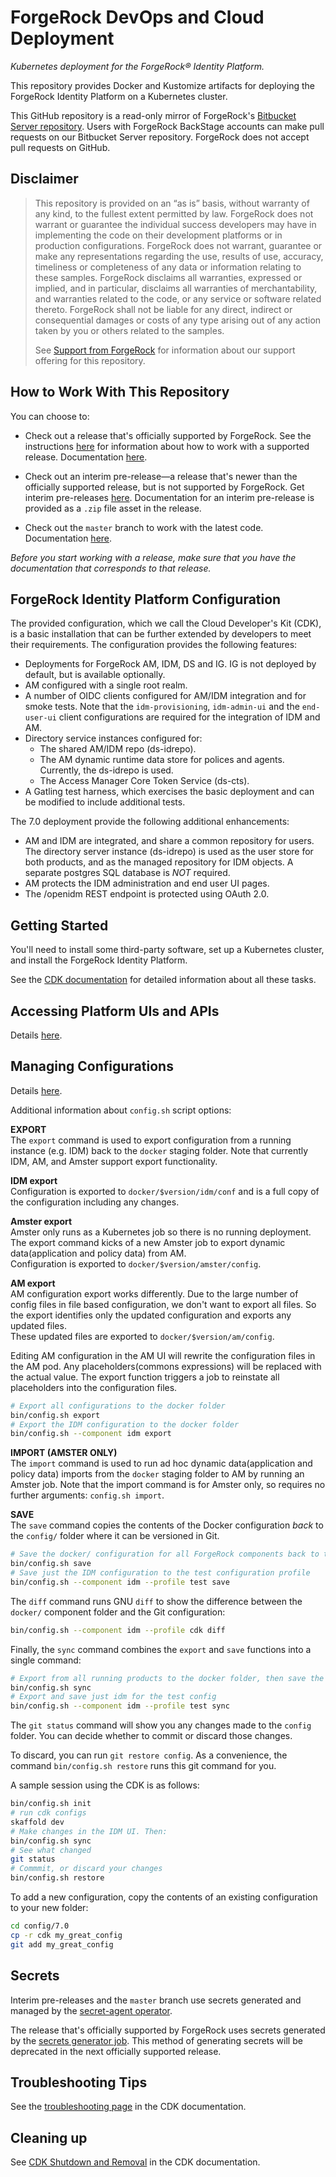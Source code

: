 # ForgeRock DevOps and Cloud Deployment

_Kubernetes deployment for the ForgeRock&reg; Identity Platform._

This repository provides Docker and Kustomize artifacts for deploying the 
ForgeRock Identity Platform on a Kubernetes cluster. 

This GitHub repository is a read-only mirror of
ForgeRock's [Bitbucket Server repository](https://stash.forgerock.org/projects/CLOUD/repos/forgeops). Users
with ForgeRock BackStage accounts can make pull requests on our Bitbucket Server repository. ForgeRock does not
accept pull requests on GitHub.

## Disclaimer

>This repository is provided on an “as is” basis, without warranty of any kind, to the fullest extent
permitted by law. ForgeRock does not warrant or guarantee the individual success developers
may have in implementing the code on their development platforms or in
production configurations. ForgeRock does not warrant, guarantee or make any representations
regarding the use, results of use, accuracy, timeliness or completeness of any data or
information relating to these samples. ForgeRock disclaims all warranties, expressed or implied, and
in particular, disclaims all warranties of merchantability, and warranties related to the code, or any
service or software related thereto. ForgeRock shall not be liable for any direct, indirect or
consequential damages or costs of any type arising out of any action taken by you or others related
to the samples.
>
>See [Support from ForgeRock](https://backstage.forgerock.com/docs/forgeops/7/getting-support.html)
for information about our support offering for this repository.

## How to Work With This Repository

You can choose to: 

* Check out a release that's officially supported by ForgeRock. See the 
instructions [here](https://backstage.forgerock.com/docs/forgeops/7/about-forgeops.html)
for information about how to work with a supported release. Documentation
[here](https://backstage.forgerock.com/docs/forgeops/7/index.html).

* Check out an interim pre-release&mdash;a release that's newer than the officially
supported release, but is not supported by ForgeRock. Get interim pre-releases 
[here](https://github.com/ForgeRock/forgeops/releases). Documentation for an interim
pre-release is provided as a `.zip` file asset in the release.

* Check out the `master` branch to work with the latest code. Documentation 
[here](https://ea.forgerock.com/docs/forgeops).

_Before you start working with a release, make sure that you have the documentation
that corresponds to that release._

## ForgeRock Identity Platform Configuration

The provided configuration, which we call the Cloud Developer's Kit (CDK),
is a basic installation that can be further extended by developers to meet their requirements. 
The configuration provides the following features:

* Deployments for ForgeRock AM, IDM, DS and IG. IG is not deployed by default, but is available optionally.
* AM configured with a single root realm.
* A number of OIDC clients configured for AM/IDM integration and for smoke tests.
Note that the `idm-provisioning`, `idm-admin-ui` and the `end-user-ui` client configurations are required for the
integration of IDM and AM.
* Directory service instances configured for:
   * The shared AM/IDM repo (ds-idrepo).
   * The AM dynamic runtime data store for polices and agents. Currently, the ds-idrepo is used.
   * The Access Manager Core Token Service (ds-cts).
* A Gatling test harness, which exercises the basic deployment and can be modified to include additional tests.

The 7.0 deployment provide the following additional enhancements:

* AM and IDM are integrated, and share a common repository for users. The directory server instance
(ds-idrepo) is used as the user store for both products, and as the managed repository for IDM objects. A
separate postgres SQL database is *NOT* required.
* AM protects the IDM administration and end user UI pages.
* The /openidm REST endpoint is protected using OAuth 2.0.

## Getting Started

You'll need to install some third-party software, set up a Kubernetes cluster, and
install the ForgeRock Identity Platform. 

See the [CDK documentation](https://backstage.forgerock.com/docs/forgeops/7/index-cdk.html) 
for detailed information about all these tasks.

## Accessing Platform UIs and APIs

Details [here](https://backstage.forgerock.com/docs/forgeops/7/devops-usage-access.html).

## Managing Configurations

Details [here](https://backstage.forgerock.com/docs/forgeops/7/devops-develop.html).

Additional information about `config.sh` script options:

**EXPORT**  
The `export` command is used to export configuration from a running instance (e.g. IDM) back to the `docker` staging folder. Note that currently IDM, AM, and Amster support export functionality.

**IDM export**  
Configuration is exported to `docker/$version/idm/conf` and is a full copy of the configuration including any changes.  

**Amster export**  
Amster only runs as a Kubernetes job so there is no running deployment.  The export command kicks of a new Amster job to export dynamic data(application and policy data) from AM.  
Configuration is exported to `docker/$version/amster/config`.

**AM export**  
AM configuration export works differently. Due to the large number of config files in file based configuration, we don't want to export all files. So the export identifies only the updated configuration and exports any updated files.  
These updated files are exported to `docker/$version/am/config`.  

Editing AM configuration in the AM UI will rewrite the configuration files in the AM pod.  Any placeholders(commons expressions) will be replaced with the actual value.  The export function triggers a job to reinstate all placeholders into the configuration files.

```bash
# Export all configurations to the docker folder
bin/config.sh export
# Export the IDM configuration to the docker folder
bin/config.sh --component idm export
```

**IMPORT (AMSTER ONLY)**  
The `import` command is used to run ad hoc dynamic data(application and policy data) imports from the `docker` staging folder to AM by running an Amster job. Note that the import command is for Amster only, so requires no further arguments: `config.sh import`.

**SAVE**  
The `save` command copies the contents of the Docker configuration *back* to the `config/` folder where it can be versioned in Git.  

```bash
# Save the docker/ configuration for all ForgeRock components back to the config/ folder
bin/config.sh save
# Save just the IDM configuration to the test configuration profile
bin/config.sh --component idm --profile test save
``` 

The `diff` command runs GNU `diff` to show the difference between the `docker/` component folder and the Git configuration:

```bash
bin/config.sh --component idm --profile cdk diff
```

Finally, the `sync` command combines the `export` and `save` functions into a single command:

```bash
# Export from all running products to the docker folder, then save the results to the git folder:
bin/config.sh sync
# Export and save just idm for the test config
bin/config.sh --component idm --profile test sync
```

The `git status` command will show you any changes made to the `config` folder. You can decide whether to commit or discard those changes.

To discard, you can run `git restore config`. As a convenience, the command `bin/config.sh restore`  runs this git command for you.

A sample session using the CDK is as follows:

```bash
bin/config.sh init
# run cdk configs
skaffold dev
# Make changes in the IDM UI. Then:
bin/config.sh sync
# See what changed
git status
# Commmit, or discard your changes
bin/config.sh restore
```

To add a new configuration, copy the contents of an existing configuration to your new folder:

```bash
cd config/7.0
cp -r cdk my_great_config
git add my_great_config
```

## Secrets

Interim pre-releases and the `master` branch use secrets generated and managed 
by the [secret-agent operator](https://github.com/ForgeRock/secret-agent/blob/master/README.md).

The release that's officially supported by ForgeRock uses secrets generated by the 
[secrets generator job](https://backstage.forgerock.com/docs/forgeops/7/deployment-security.html).
This method of generating secrets will be deprecated in the next officially
supported release.

## Troubleshooting Tips

See the [troubleshooting page](https://backstage.forgerock.com/docs/forgeops/7/devops-troubleshoot.html)
in the CDK documentation.

## Cleaning up

See [CDK Shutdown and Removal](https://backstage.forgerock.com/docs/forgeops/7/devops-shutdown.html)
in the CDK documentation. 
